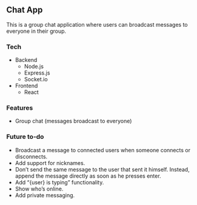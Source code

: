 ## Chat App

This is a group chat application where users can broadcast messages to everyone
in their group.

### Tech
* Backend
  * Node.js
  * Express.js
  * Socket.io
* Frontend
  * React

### Features
*	Group chat (messages broadcast to everyone)

### Future to-do
*	Broadcast a message to connected users when someone connects or disconnects.
*	Add support for nicknames.
*	Don’t send the same message to the user that sent it himself. Instead, append the message directly as soon as he presses enter.
*	Add “{user} is typing” functionality.
*	Show who’s online.
*	Add private messaging.
